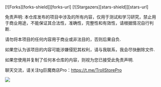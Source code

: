 [![Forks][forks-shield]][forks-url]
[![Stargazers][stars-shield]][stars-url]

免责声明: 本仓库发布的项目中涉及的所有内容，仅用于测试和学习研究，禁止用于商业用途，不能保证其合法性，准确性，完整性和有效性，请根据情况自行判断.

请勿将本项目的任何内容用于商业或非法目的，否则后果自负.

如果您认为该项目的内容可能涉嫌侵犯其权利，请与我联系，我会尽快删除文件.

如果您使用并复制了任何本仓库的内容，则视为您已接受此免责声明.

聊天交流，请关注tg巨魔商店Pro：https://t.me/TrollStorePro

![](http://profile-counter.glitch.me/evilbutcher/count.svg)
